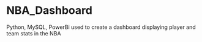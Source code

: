# NBA_Dashboard
Python, MySQL, PowerBi used to create a dashboard displaying player and team stats in the NBA
